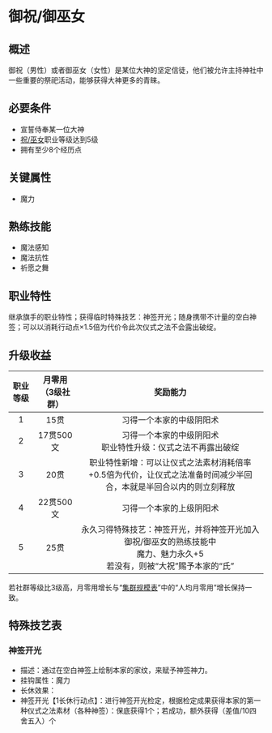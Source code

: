 # 御祝/御巫女

## 概述

御祝（男性）或者御巫女（女性）是某位大神的坚定信徒，他们被允许主持神社中一些重要的祭祀活动，能够获得大神更多的青睐。

## 必要条件

* 宣誓侍奉某一位大神
* <a href="../shuku_miko" target="_blank">祝/巫女</a>职业等级达到5级
* 拥有至少8个经历点

## 关键属性

* 魔力

## 熟练技能

* 魔法感知
* 魔法抗性
* 祈愿之舞
  
## 职业特性

继承旗手的职业特性；获得临时特殊技艺：神签开光；随身携带不计量的空白神签；可以以消耗行动点×1.5倍为代价令此次仪式之法不会露出破绽。

## 升级收益

职业等级|月零用（3级社群）|奖励能力
:--:|:--:|:--:
1|15贯|习得一个本家的中级阴阳术
2|17贯500文|习得一个本家的中级阴阳术<br>职业特性升级：仪式之法不再露出破绽
3|20贯|职业特性新增：可以让仪式之法素材消耗倍率+0.5倍为代价，让仪式之法准备时间减少半回合，本就是半回合以内的则立刻释放
4|22贯500文|习得一个本家的上级阴阳术
5|25贯|永久习得特殊技艺：神签开光，并将神签开光加入御祝/御巫女的熟练技能中<br>魔力、魅力永久+5<br>若没有，则被“大祝”赐予本家的“氏”

若社群等级比3级高，月零用增长与“<a href="../../../scaleList" target="_blank">集群规模表</a>”中的“人均月零用”增长保持一致。

## 特殊技艺表

### 神签开光

* 描述：通过在空白神签上绘制本家的家纹，来赋予神签神力。
* 挂钩属性：魔力
* 长休效果：
* 神签开光【1长休行动点】：进行神签开光检定，根据检定成果获得本家的第一种仪式之法素材（各种神签）：保底获得1个；若成功，额外获得（差值/10四舍五入）个